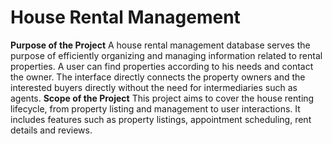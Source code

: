 # House Rental Management
**Purpose of the Project**
A house rental management database serves the purpose of efficiently organizing and
managing information related to rental properties. A user can find properties according
to his needs and contact the owner. The interface directly connects the property owners
and the interested buyers directly without the need for intermediaries such as agents.
**Scope of the Project**
This project aims to cover the house renting lifecycle, from property listing and
management to user interactions. It includes features such as property listings,
appointment scheduling, rent details and reviews.
